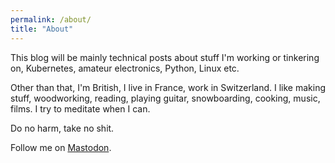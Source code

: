 ```yaml
---
permalink: /about/
title: "About"
---
```


This blog will be mainly technical posts about stuff I'm working or tinkering on, Kubernetes, amateur electronics, Python, Linux etc.

Other than that, I'm British, I live in France, work in Switzerland. I like making stuff, woodworking, reading, playing guitar, snowboarding, cooking, music, films. I try to meditate when I can.

Do no harm, take no shit.

Follow me on <a rel="me" href="https://mas.to/@alexanderdyas">Mastodon</a>.